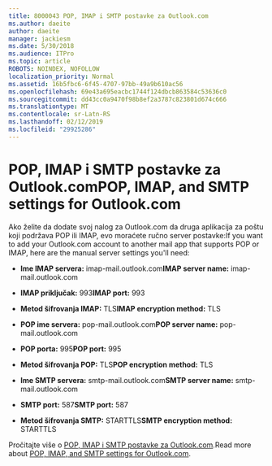 ```yaml
---
title: 8000043 POP, IMAP i SMTP postavke za Outlook.com
ms.author: daeite
author: daeite
manager: jackiesm
ms.date: 5/30/2018
ms.audience: ITPro
ms.topic: article
ROBOTS: NOINDEX, NOFOLLOW
localization_priority: Normal
ms.assetid: 16b5fbc6-6f45-4707-97bb-49a9b610ac56
ms.openlocfilehash: 69e43a695eacbc1744f124dbcb863584c53636c0
ms.sourcegitcommit: dd43cc0a9470f98b8ef2a3787c823801d674c666
ms.translationtype: MT
ms.contentlocale: sr-Latn-RS
ms.lasthandoff: 02/12/2019
ms.locfileid: "29925286"
---
```

# <a name="pop-imap-and-smtp-settings-for-outlookcom"></a><span data-ttu-id="9dc82-102">POP, IMAP i SMTP postavke za Outlook.com</span><span class="sxs-lookup"><span data-stu-id="9dc82-102">POP, IMAP, and SMTP settings for Outlook.com</span></span>

<span data-ttu-id="9dc82-103">Ako želite da dodate svoj nalog za Outlook.com da druga aplikacija za poštu koji podržava POP ili IMAP, evo moraćete ručno server postavke:</span><span class="sxs-lookup"><span data-stu-id="9dc82-103">If you want to add your Outlook.com account to another mail app that supports POP or IMAP, here are the manual server settings you'll need:</span></span>
  
- <span data-ttu-id="9dc82-104">**Ime IMAP servera:** imap-mail.outlook.com</span><span class="sxs-lookup"><span data-stu-id="9dc82-104">**IMAP server name:** imap-mail.outlook.com</span></span> 
    
- <span data-ttu-id="9dc82-105">**IMAP priključak:** 993</span><span class="sxs-lookup"><span data-stu-id="9dc82-105">**IMAP port:** 993</span></span> 
    
- <span data-ttu-id="9dc82-106">**Metod šifrovanja IMAP:** TLS</span><span class="sxs-lookup"><span data-stu-id="9dc82-106">**IMAP encryption method:** TLS</span></span> 
    
- <span data-ttu-id="9dc82-107">**POP ime servera:** pop-mail.outlook.com</span><span class="sxs-lookup"><span data-stu-id="9dc82-107">**POP server name:** pop-mail.outlook.com</span></span> 
    
- <span data-ttu-id="9dc82-108">**POP porta:** 995</span><span class="sxs-lookup"><span data-stu-id="9dc82-108">**POP port:** 995</span></span> 
    
- <span data-ttu-id="9dc82-109">**Metod šifrovanja POP:** TLS</span><span class="sxs-lookup"><span data-stu-id="9dc82-109">**POP encryption method:** TLS</span></span> 
    
- <span data-ttu-id="9dc82-110">**Ime SMTP servera:** smtp-mail.outlook.com</span><span class="sxs-lookup"><span data-stu-id="9dc82-110">**SMTP server name:** smtp-mail.outlook.com</span></span> 
    
- <span data-ttu-id="9dc82-111">**SMTP port:** 587</span><span class="sxs-lookup"><span data-stu-id="9dc82-111">**SMTP port:** 587</span></span> 
    
- <span data-ttu-id="9dc82-112">**Metod šifrovanja SMTP:** STARTTLS</span><span class="sxs-lookup"><span data-stu-id="9dc82-112">**SMTP encryption method:** STARTTLS</span></span> 
    
<span data-ttu-id="9dc82-113">Pročitajte više o [POP, IMAP i SMTP postavke za Outlook.com](https://go.microsoft.com/fwlink/p/?linkid=2001402&amp;clcid=0x409).</span><span class="sxs-lookup"><span data-stu-id="9dc82-113">Read more about [POP, IMAP, and SMTP settings for Outlook.com](https://go.microsoft.com/fwlink/p/?linkid=2001402&amp;clcid=0x409).</span></span>
  

